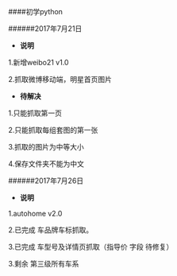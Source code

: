 ####初学python

######2017年7月21日

- **说明**

1.新增weibo21 v1.0 

2.抓取微博移动端，明星首页图片


- **待解决**

1.只能抓取第一页

2.只能抓取每组套图的第一张

3.抓取的图片为中等大小

4.保存文件夹不能为中文



######2017年7月26日

- **说明**

1.autohome v2.0

2.已完成 车品牌车标抓取。

3.已完成 车型号及详情页抓取（指导价 字段 待修复）

3.剩余 第三级所有车系


